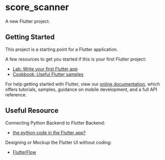 # score_scanner

A new Flutter project.

## Getting Started

This project is a starting point for a Flutter application.

A few resources to get you started if this is your first Flutter project:

- [Lab: Write your first Flutter app](https://flutter.dev/docs/get-started/codelab)
- [Cookbook: Useful Flutter samples](https://flutter.dev/docs/cookbook)

For help getting started with Flutter, view our
[online documentation](https://flutter.dev/docs), which offers tutorials,
samples, guidance on mobile development, and a full API reference.

## Useful Resource
Connecting Python Backend to Flutter Backend:
- [the python code in the Flutter app?](https://smazee.com/blog/how-to-run-the-python-code-in-the-flutter-app)

Designing or Mockup the Flutter UI without coding:
- [FlutterFlow](https://app.flutterflow.io/)

